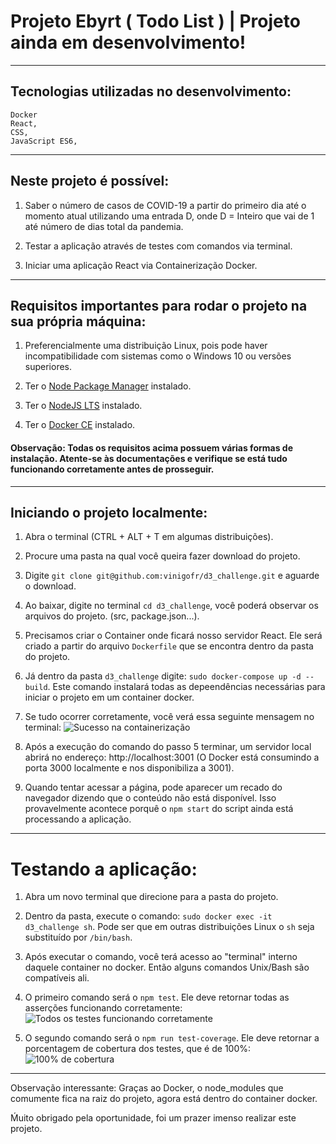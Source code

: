 # Projeto Ebyrt ( Todo List ) | Projeto ainda em desenvolvimento!
------------
## Tecnologias utilizadas no desenvolvimento:
```
Docker
React,
CSS,
JavaScript ES6,
```
------------
## Neste projeto é possível:
1. Saber o número de casos de COVID-19 a partir do primeiro dia até o momento atual utilizando uma entrada D, onde D = Inteiro que vai de 1 até número de dias total da pandemia.

2. Testar a aplicação através de testes com comandos via terminal.

3. Iniciar uma aplicação React via Containerização Docker.

------------
## Requisitos importantes para rodar o projeto na sua própria máquina:
1. Preferencialmente uma distribuição Linux, pois pode haver incompatibilidade com sistemas como o Windows 10 ou versões superiores.

2. Ter o [Node Package Manager](https://docs.npmjs.com/cli/v7/commands/npm-install "Node Package Manager") instalado.

3. Ter o [NodeJS LTS](https://nodejs.org/en/download/ "NodeJS LTS") instalado.

4. Ter o [Docker CE](https://docs.docker.com/engine/install/) instalado.

#### Observação: Todas os requisitos acima possuem várias formas de instalação. Atente-se às documentações e verifique se está tudo funcionando corretamente antes de prosseguir.
------------
## Iniciando o projeto localmente:
1. Abra o terminal (CTRL + ALT + T em algumas distribuições).

2. Procure uma pasta na qual você queira fazer download do projeto.

3. Digite `git clone git@github.com:vinigofr/d3_challenge.git` e aguarde o download.

4. Ao baixar, digite no terminal `cd d3_challenge`, você poderá observar os arquivos do projeto. (src, package.json...).

4. Precisamos criar o Container onde ficará nosso servidor React. Ele será criado a partir do arquivo `Dockerfile` que se encontra dentro da pasta do projeto.

5. Já dentro da pasta `d3_challenge` digite: `sudo docker-compose up -d --build`. Este comando instalará todas as depeendências necessárias para iniciar o projeto em um container docker.

6. Se tudo ocorrer corretamente, você verá essa seguinte mensagem no terminal:
![Sucesso na containerização](https://github.com/vinigofr/d3_challenge/blob/documentacao/success.png)

6. Após a execução do comando do passo 5 terminar, um servidor local abrirá no endereço: http://localhost:3001 (O Docker está consumindo a porta 3000 localmente e nos disponibiliza a 3001).

7. Quando tentar acessar a página, pode aparecer um recado do navegador dizendo que o conteúdo não está disponível. Isso provavelmente acontece porquê o `npm start` do script ainda está processando a aplicação.

------------

# Testando a aplicação:
1. Abra um novo terminal que direcione para a pasta do projeto.

2. Dentro da pasta, execute o comando: `sudo docker exec -it d3_challenge sh`.
Pode ser que em outras distribuições Linux o `sh` seja substituído por `/bin/bash`.

3. Após executar o comando, você terá acesso ao "terminal" interno daquele container no docker. Então alguns comandos Unix/Bash são compatíveis ali.

4. O primeiro comando será o `npm test`. Ele deve retornar todas as asserções funcionando corretamente:
![Todos os testes funcionando corretamente](https://github.com/vinigofr/d3_challenge/blob/documentacao/test_success.png)

5. O segundo comando será o `npm run test-coverage`. Ele deve retornar a porcentagem de cobertura dos testes, que é de 100%:
![100% de cobertura](https://github.com/vinigofr/d3_challenge/blob/documentacao/coverage.png)

------------

Observação interessante: Graças ao Docker, o node_modules que comumente fica na raiz do projeto, agora está dentro do container docker.

Ḿuito obrigado pela oportunidade, foi um prazer imenso realizar este projeto.
